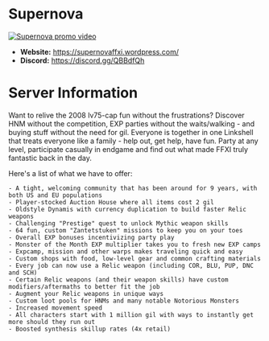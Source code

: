 # Supernova

  [![Supernova promo video](https://enedin.be/SN_thumbnail_small_2.png)](https://www.youtube.com/watch?v=lnUAg0Vylns "Supernova")
  
  - **Website:** https://supernovaffxi.wordpress.com/
  - **Discord:** https://discord.gg/QBBdfQh

# Server Information

Want to relive the 2008 lv75-cap fun without the frustrations? Discover HNM without the competition, EXP parties without the waits/walking - and buying stuff without the need for gil. Everyone is together in one Linkshell that treats everyone like a family - help out, get help, have fun. Party at any level, participate casually in endgame and find out what made FFXI truly fantastic back in the day.

Here's a list of what we have to offer:

    - A tight, welcoming community that has been around for 9 years, with both US and EU populations
    - Player-stocked Auction House where all items cost 2 gil
    - Oldstyle Dynamis with currency duplication to build faster Relic weapons
    - Challenging "Prestige" quest to unlock Mythic weapon skills
    - 64 fun, custom "Zantetstuken" missions to keep you on your toes
    - Overall EXP bonuses incentivizing party play
    - Monster of the Month EXP multiplier takes you to fresh new EXP camps
    - Expcamp, mission and other warps makes traveling quick and easy
    - Custom shops with food, low-level gear and common crafting materials
    - Every job can now use a Relic weapon (including COR, BLU, PUP, DNC and SCH)
    - Certain Relic weapons (and their weapon skills) have custom modifiers/aftermaths to better fit the job
    - Augment your Relic weapons in unique ways
    - Custom loot pools for HNMs and many notable Notorious Monsters
    - Increased movement speed
    - All characters start with 1 million gil with ways to instantly get more should they run out
    - Boosted synthesis skillup rates (4x retail)
